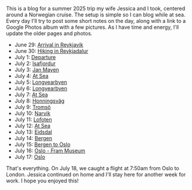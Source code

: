 This is a blog for a summer 2025 trip my wife Jessica and I took, centered
around a Norwegian cruise. The setup is simple so I can blog while at sea. Every
day I'll try to post some short notes on the day, along with a link to a Google
Photos album with a few pictures. As I have time and energy, I'll update the
older pages and photos.

* June 29: [Arrival in Reykjavik](2025-06-29-arrival-in-reykjavik/)
* June 30: [Hiking in Reykjadalur](2025-06-30-reykjadalur-and-djupagilsfoss/)
* July 1: [Departure](2025-07-01-departure/)
* July 2: [Isafjordur](2025-07-02-isafjordur/)
* July 3: [Jan Mayen](2025-07-03-jan-mayen/)
* July 4: [At Sea](2025-07-04-at-sea/)
* July 5: [Longyearbyen](2025-07-05-longyearbyen/)
* July 6: [Longyearbyen](2025-07-06-longyearbyen/)
* July 7: [At Sea](2025-07-07-at-sea/)
* July 8: [Honningsväg](2025-07-08-honningsvag/)
* July 9: [Tromsö](2025-07-09-tromso/)
* July 10: [Narvik](2025-07-10-narvik/)
* July 11: [Lofoten](2025-07-11-lofoten/)
* July 12: [At Sea](2025-07-12-at-sea/)
* July 13: [Eidsdal](2025-07-13-eidsdal/)
* July 14: [Bergen](2025-07-14-bergen/)
* July 15: [Bergen to Oslo](2025-07-15-bergen-oslo/)
* July 16: [Oslo - Fram Museum](2025-07-16-oslo-fram/)
* July 17: [Oslo](2025-07-17-oslo/)

That's everything. On July 18, we caught a flight at 7:50am from Oslo to London.
Jessica continued on home and I'll stay here for another week for work. I hope
you enjoyed this!
